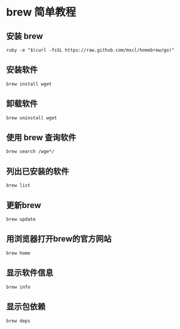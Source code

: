 # brew 简单教程

## 安装 brew

    ruby -e "$(curl -fsSL https://raw.github.com/mxcl/homebrew/go)"

## 安装软件

    brew install wget

## 卸载软件

    brew uninstall wget

## 使用 brew 查询软件

    brew search /wge*/

## 列出已安装的软件

    brew list

## 更新brew

    brew update

## 用浏览器打开brew的官方网站

    brew home

## 显示软件信息

    brew info

## 显示包依赖

    brew deps

